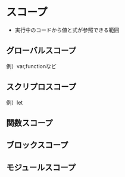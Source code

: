 # スコープ
- 実行中のコードから値と式が参照できる範囲

## グローバルスコープ
例）var,functionなど
## スクリプロスコープ

例）let
## 関数スコープ
## ブロックスコープ
## モジュールスコープ
